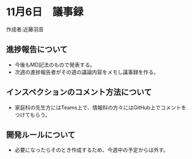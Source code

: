 # 11月6日　議事録
作成者:近藤羽音

## 進捗報告について
  * 今後もMD記法のもので発表する。
  * 次週の進捗報告者がその週の議論内容をメモし議事録を作る。

## インスペクションのコメント方法について
  * 家庭科の先生方にはTeams上で、情報科の方々にはGitHub上でコメントをつけてもらう。
  
## 開発ルールについて
  * 必要になったらそのとき作成するため、今週中の予定からは外す。

